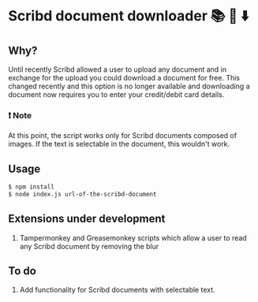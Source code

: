 # Scribd document downloader :books: :floppy_disk: :arrow_down:

## Why?
Until recently Scribd allowed a user to upload any document and in exchange for the upload you could download a document for free. This changed recently and this option is no longer available and downloading a document now requires you to enter your credit/debit card details. 

### :exclamation: Note
At this point, the script works only for Scribd documents composed of images. If the text is selectable in the document, this wouldn't work. 

## Usage
```bash
$ npm install
$ node index.js url-of-the-scribd-document
```

## Extensions under development
1. Tampermonkey and Greasemonkey scripts which allow a user to read any Scribd document by removing the blur

## To do
1. Add functionality for Scribd documents with selectable text.

